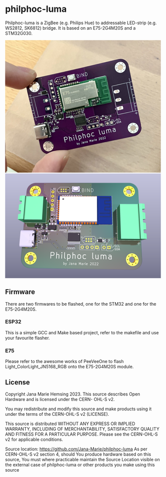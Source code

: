 # philphoc-luma

Philphoc-luma is a ZigBee (e.g. Philips Hue) to addressable LED-strip (e.g. WS2812, SK6812) bridge. It is based on an E75-2G4M20S and a STM32G030.

![](ppl.jpeg)
![](front.png)

## Firmware

There are two firmwares to be flashed, one for the STM32 and one for the E75-2G4M20S.

### ESP32

This is a simple GCC and Make based project, refer to the makefile and use your favourite flasher.

### E75

Please refer to the awesome works of PeeVeeOne to flash Light_ColorLight_JN5168_RGB onto the E75-2G4M20S module.

## License

Copyright Jana Marie Hemsing 2023. This source describes Open Hardware and is licensed under the CERN- OHL-S v2.

You may redistribute and modify this source and make products using it under the terms of the CERN-OHL-S v2 (LICENSE).

This source is distributed WITHOUT ANY EXPRESS OR IMPLIED WARRANTY, INCLUDING OF MERCHANTABILITY, SATISFACTORY QUALITY AND FITNESS FOR A PARTICULAR PURPOSE. Please see the CERN-OHL-S v2 for applicable conditions.

Source location: https://github.com/Jana-Marie/philphoc-luma As per CERN-OHL-S v2 section 4, should You produce hardware based on this source, You must where practicable maintain the Source Location visible on the external case of philphoc-luma or other products you make using this source